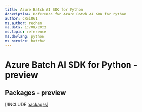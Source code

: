 ```yaml
---
title: Azure Batch AI SDK for Python
description: Reference for Azure Batch AI SDK for Python
author: cRui861
ms.author: rechen
ms.data: 12/09/2022
ms.topic: reference
ms.devlang: python
ms.service: batchai
---
```

# Azure Batch AI SDK for Python - preview
## Packages - preview
[!INCLUDE [packages](batch-ai-index.md)]
